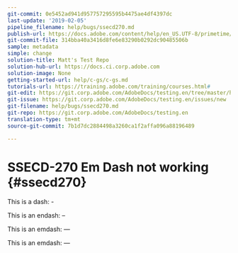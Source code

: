 ```yaml
---
git-commit: 0e5452ad941d957757295595b4475ae4df4397dc
last-update: '2019-02-05'
pipeline_filename: help/bugs/ssecd270.md
publish-url: https://docs.adobe.com/content/help/en_US.UTF-8/primetime/testing/waiting/closed/ssecd270.html
git-commit-file: 314bba40a3416d8fe6e83290b0292dc90485506b
sample: metadata
simple: change
solution-title: Matt's Test Repo
solution-hub-url: https://docs.ci.corp.adobe.com
solution-image: None
getting-started-url: help/c-gs/c-gs.md
tutorials-url: https://training.adobe.com/training/courses.html#
git-edit: https://git.corp.adobe.com/AdobeDocs/testing.en/tree/master/help/bugs/ssecd270.md
git-issue: https://git.corp.adobe.com/AdobeDocs/testing.en/issues/new
git-filename: help/bugs/ssecd270.md
git-repo: https://git.corp.adobe.com/AdobeDocs/testing.en
translation-type: tm+mt
source-git-commit: 7b1d7dc2884498a3260ca1f2affa096a88196489

---
```


# SSECD-270 Em Dash not working {#ssecd270}

This is a dash: -

This is an endash: –

This is an emdash: —

This is an emdash: —
